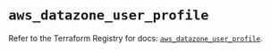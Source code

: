 # `aws_datazone_user_profile`

Refer to the Terraform Registry for docs: [`aws_datazone_user_profile`](https://registry.terraform.io/providers/hashicorp/aws/6.5.0/docs/resources/datazone_user_profile).
